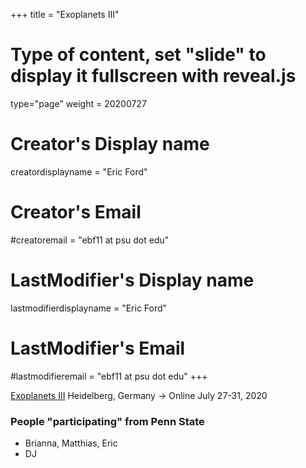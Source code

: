 +++
title = "Exoplanets III"
# Type of content, set "slide" to display it fullscreen with reveal.js
type="page"
weight = 20200727

# Creator's Display name
creatordisplayname = "Eric Ford"
# Creator's Email
#creatoremail = "ebf11 at psu dot edu"
# LastModifier's Display name
lastmodifierdisplayname = "Eric Ford"
# LastModifier's Email
#lastmodifieremail = "ebf11 at psu dot edu"
+++

[Exoplanets III](https://hdconfsys.zah.uni-heidelberg.de/exoplanets3/)
Heidelberg, Germany -> Online
July 27-31, 2020

### People "participating" from Penn State
- Brianna, Matthias, Eric
- DJ


